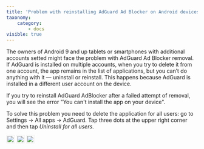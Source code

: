 ```yaml
---
title: 'Problem with reinstalling AdGuard Ad Blocker on Android devices when using the app on multiple accounts'
taxonomy:
    category:
        - docs
visible: true
---
```


The owners of Android 9 and up tablets or smartphones with additional accounts setted might face the problem with AdGuard Ad Blocker removal. If AdGuard is installed on multiple accounts, when you try to delete it from one account, the app remains in the list of applications, but you can’t do anything with it — uninstall or reinstall. This happens because AdGuard is installed in a different user account on the device. 

If you try to reinstall AdGuard AdBlocker after a failed attempt of removal, you will see the error "You can't install the app on your device".

To solve this problem you need to delete the application for all users: go to Settings -> All apps -> AdGuard. Tap three dots at the upper right corner and then tap *Uninstall for all users*.

<img src="https://cdn.adguard.com/public/Adguard/kb/android/multiple_users/uninst_en.png" style="border: 1px solid #efefef; max-width: 350px; padding: 2px;">

<img src="https://cdn.adguard.com/public/Adguard/kb/android/multiple_users/uninst2_en.png" style="border: 1px solid #efefef; max-width: 350px; padding: 2px;">

<img src="https://cdn.adguard.com/public/Adguard/kb/android/multiple_users/uninst3_en.png" style="border: 1px solid #efefef; max-width: 350px; padding: 2px;">